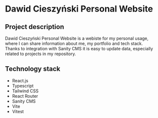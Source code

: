 # Dawid Cieszyński Personal Website

## Project description

Dawid Cieszyński Personal Website is a webiste for my personal usage, where I can share information about me, my portfolio and tech stack. Thanks to integration with Sanity CMS it is easy to update data, especially related to projects in my repository.

## Technology stack

- React.js
- Typescript
- Tailwind CSS
- React Router
- Sanity CMS
- Vite
- Vitest
